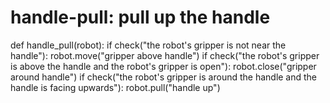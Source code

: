 # handle-pull: pull up the handle
def handle_pull(robot):
    if check("the robot's gripper is not near the handle"):
        robot.move("gripper above handle")
    if check("the robot's gripper is above the handle and the robot's gripper is open"):
        robot.close("gripper around handle")
    if check("the robot's gripper is around the handle and the handle is facing upwards"):
        robot.pull("handle up")